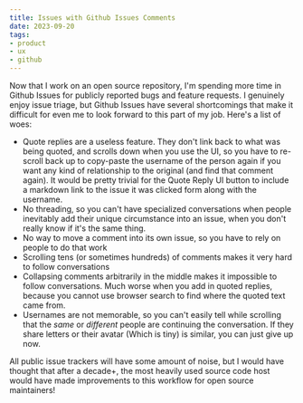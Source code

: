 ```yaml
---
title: Issues with Github Issues Comments
date: 2023-09-20
tags:
- product
- ux
- github
---
```


Now that I work on an open source repository, I'm spending more time in Github
Issues for publicly reported bugs and feature requests. I genuinely enjoy issue
triage, but Github Issues have several shortcomings that make it difficult for
even me to look forward to this part of my job. Here's a list of woes:


- Quote replies are a useless feature. They don't link back to what was being
  quoted, and scrolls down when you use the UI, so you have to re-scroll back up
  to copy-paste the username of the person again if you want any kind of
  relationship to the original (and find that comment again). It would be pretty
  trivial for the Quote Reply UI button to include a markdown link to the issue
  it was clicked form along with the username.
- No threading, so you can't have specialized conversations when people
  inevitably add their unique circumstance into an issue, when you don't really
  know if it's the same thing.
- No way to move a comment into its own issue, so you have to rely on people to
  do that work
- Scrolling tens (or sometimes hundreds) of comments makes it very hard to
  follow conversations
- Collapsing comments arbitrarily in the middle makes it impossible to follow
  conversations. Much worse when you add in quoted replies, because you cannot
  use browser search to find where the quoted text came from.
- Usernames are not memorable, so you can't easily tell while scrolling that the
  _same_ or _different_ people are continuing the conversation. If they share
  letters or their avatar (Which is tiny) is similar, you can just give up now.

All public issue trackers will have some amount of noise, but I would have thought that after a decade+, the most heavily used source code host would have made improvements to this workflow for open source maintainers!
